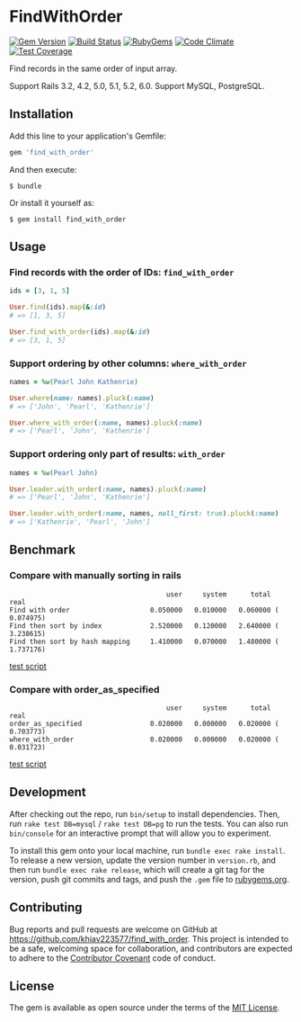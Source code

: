 
# FindWithOrder

[![Gem Version](https://img.shields.io/gem/v/find_with_order.svg?style=flat)](https://rubygems.org/gems/find_with_order)
[![Build Status](https://travis-ci.org/khiav223577/find_with_order.svg?branch=master)](https://travis-ci.org/khiav223577/find_with_order)
[![RubyGems](http://img.shields.io/gem/dt/find_with_order.svg?style=flat)](https://rubygems.org/gems/find_with_order)
[![Code Climate](https://codeclimate.com/github/khiav223577/find_with_order/badges/gpa.svg)](https://codeclimate.com/github/khiav223577/find_with_order)
[![Test Coverage](https://codeclimate.com/github/khiav223577/find_with_order/badges/coverage.svg)](https://codeclimate.com/github/khiav223577/find_with_order/coverage)

Find records in the same order of input array.

Support Rails 3.2, 4.2, 5.0, 5.1, 5.2, 6.0.
Support MySQL, PostgreSQL.

## Installation

Add this line to your application's Gemfile:

```ruby
gem 'find_with_order'
```

And then execute:

    $ bundle

Or install it yourself as:

    $ gem install find_with_order

## Usage

### Find records with the order of IDs: `find_with_order`
```rb
ids = [3, 1, 5]

User.find(ids).map(&:id)
# => [1, 3, 5]

User.find_with_order(ids).map(&:id)
# => [3, 1, 5]
```

### Support ordering by other columns: `where_with_order`
```rb
names = %w(Pearl John Kathenrie)

User.where(name: names).pluck(:name)
# => ['John', 'Pearl', 'Kathenrie']

User.where_with_order(:name, names).pluck(:name)
# => ['Pearl', 'John', 'Kathenrie']
```

### Support ordering only part of results: `with_order`
```rb
names = %w(Pearl John)

User.leader.with_order(:name, names).pluck(:name)
# => ['Pearl', 'John', 'Kathenrie']

User.leader.with_order(:name, names, null_first: true).pluck(:name)
# => ['Kathenrie', 'Pearl', 'John']
```


## Benchmark
### Compare with manually sorting in rails

```
                                       user     system      total        real
Find with order                    0.050000   0.010000   0.060000 (  0.074975)
Find then sort by index            2.520000   0.120000   2.640000 (  3.238615)
Find then sort by hash mapping     1.410000   0.070000   1.480000 (  1.737176)
```
[test script](https://github.com/khiav223577/find_with_order/issues/4)

### Compare with order_as_specified
```
                                       user     system      total        real
order_as_specified                 0.020000   0.000000   0.020000 (  0.703773)
where_with_order                   0.020000   0.000000   0.020000 (  0.031723)
```
[test script](https://github.com/khiav223577/find_with_order/issues/4#issuecomment-307376453)


## Development

After checking out the repo, run `bin/setup` to install dependencies. Then, run `rake test DB=mysql` / `rake test DB=pg` to run the tests. You can also run `bin/console` for an interactive prompt that will allow you to experiment.

To install this gem onto your local machine, run `bundle exec rake install`. To release a new version, update the version number in `version.rb`, and then run `bundle exec rake release`, which will create a git tag for the version, push git commits and tags, and push the `.gem` file to [rubygems.org](https://rubygems.org).

## Contributing

Bug reports and pull requests are welcome on GitHub at https://github.com/khiav223577/find_with_order. This project is intended to be a safe, welcoming space for collaboration, and contributors are expected to adhere to the [Contributor Covenant](http://contributor-covenant.org) code of conduct.


## License

The gem is available as open source under the terms of the [MIT License](http://opensource.org/licenses/MIT).

